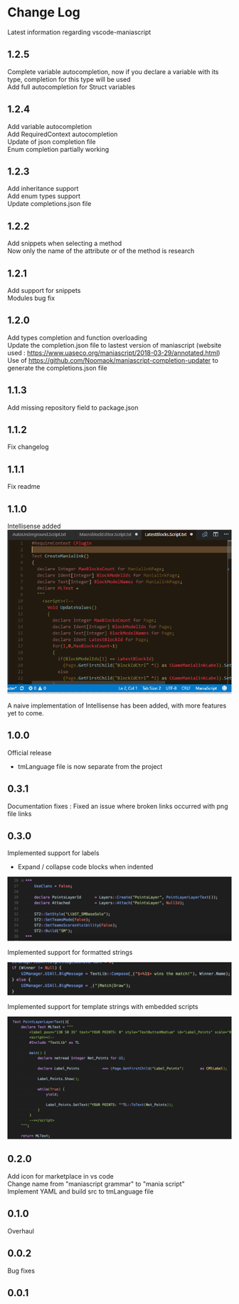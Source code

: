 # Change Log
Latest information regarding vscode-maniascript

## 1.2.5

Complete variable autocompletion, now if you declare a variable with its type, completion for this type will be used  
Add full autocompletion for Struct variables  

## 1.2.4

Add variable autocompletion  
Add RequiredContext autocompletion  
Update of json completion file  
Enum completion partially working  

## 1.2.3

Add inheritance support  
Add enum types support  
Update completions.json file  

## 1.2.2

Add snippets when selecting a method  
Now only the name of the attribute or of the method is research

## 1.2.1

Add support for snippets  
Modules bug fix

## 1.2.0

Add types completion and function overloading  
Update the completion.json file to lastest version of maniascript (website used : https://www.uaseco.org/maniascript/2018-03-29/annotated.html)
Use of https://github.com/Noomaok/maniascript-completion-updater to generate the completions.json file

## 1.1.3

Add missing repository field to package.json

## 1.1.2

Fix changelog

## 1.1.1

Fix readme

## 1.1.0

Intellisense added
![Demo](https://github.com/MattMcFarland/vscode-maniascript/raw/master/images/intellisense.gif)

A naive implementation of Intellisense has been added, with more features yet to come.

## 1.0.0

Official release
  - tmLanguage file is now separate from the project

## 0.3.1

Documentation fixes : Fixed an issue where broken links occurred with png file links

## 0.3.0

Implemented support for labels
  - Expand / collapse code blocks when indented

<img src="https://github.com/MattMcFarland/vscode-maniascript/raw/master/images/labels.png"/>

Implemented support for formatted strings

<img src="https://github.com/MattMcFarland/vscode-maniascript/raw/master/images/formatted-string.png"/>

Implemented support for template strings with embedded scripts

<img src="https://github.com/MattMcFarland/vscode-maniascript/raw/master/images/template-string.png"/>

## 0.2.0

Add icon for marketplace in vs code  
Change name from "maniascript grammar" to "mania script"  
Implement YAML and build src to tmLanguage file  

## 0.1.0

Overhaul

## 0.0.2

Bug fixes

## 0.0.1
